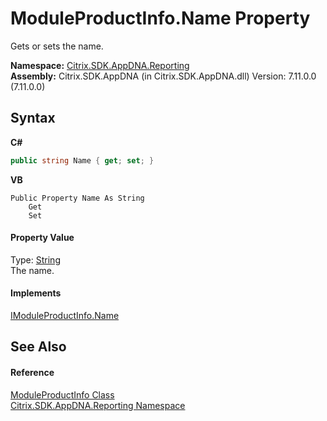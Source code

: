 # ModuleProductInfo.Name Property 
 

Gets or sets the name.

**Namespace:**&nbsp;<a href="5a349796-1e47-290a-6953-6ce2117c7cbc">Citrix.SDK.AppDNA.Reporting</a><br />**Assembly:**&nbsp;Citrix.SDK.AppDNA (in Citrix.SDK.AppDNA.dll) Version: 7.11.0.0 (7.11.0.0)

## Syntax

**C#**
```csharp
public string Name { get; set; }
```

**VB**
```vbnet
Public Property Name As String
	Get
	Set
```


#### Property Value
Type: <a href="http://msdn2.microsoft.com/en-us/library/s1wwdcbf" target="_blank">String</a><br />The name.

#### Implements
<a href="834318bc-6da0-c88b-d3f2-ed636707e972">IModuleProductInfo.Name</a><br />

## See Also


#### Reference
<a href="b13a605e-69dd-73fb-8d90-723aa0d2801c">ModuleProductInfo Class</a><br /><a href="5a349796-1e47-290a-6953-6ce2117c7cbc">Citrix.SDK.AppDNA.Reporting Namespace</a><br />